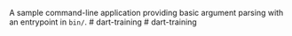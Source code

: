 A sample command-line application providing basic argument parsing with an entrypoint in `bin/`.
#   d a r t - t r a i n i n g  
 #   d a r t - t r a i n i n g  
 